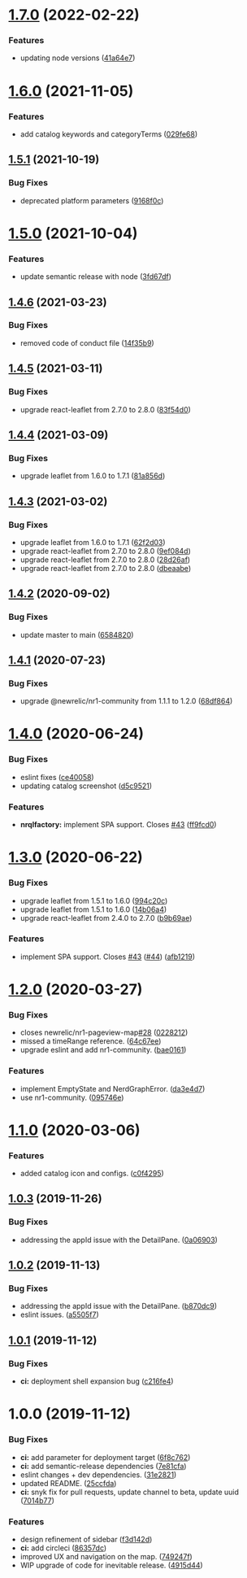 # [1.7.0](https://github.com/newrelic/nr1-pageview-map/compare/v1.6.0...v1.7.0) (2022-02-22)


### Features

* updating node versions ([41a64e7](https://github.com/newrelic/nr1-pageview-map/commit/41a64e71fc84a5e3b4cf6cd10b966e77e0e747d8))

# [1.6.0](https://github.com/newrelic/nr1-pageview-map/compare/v1.5.1...v1.6.0) (2021-11-05)


### Features

* add catalog keywords and categoryTerms ([029fe68](https://github.com/newrelic/nr1-pageview-map/commit/029fe6870d52a12e37914c196bd07eed63b2fc4d))

## [1.5.1](https://github.com/newrelic/nr1-pageview-map/compare/v1.5.0...v1.5.1) (2021-10-19)


### Bug Fixes

* deprecated platform parameters ([9168f0c](https://github.com/newrelic/nr1-pageview-map/commit/9168f0cb1632a0abba246c76464dbf99897c7058))

# [1.5.0](https://github.com/newrelic/nr1-pageview-map/compare/v1.4.6...v1.5.0) (2021-10-04)


### Features

* update semantic release with node ([3fd67df](https://github.com/newrelic/nr1-pageview-map/commit/3fd67df17f4cc345af0058e8e2f26c5211766197))

## [1.4.6](https://github.com/newrelic/nr1-pageview-map/compare/v1.4.5...v1.4.6) (2021-03-23)


### Bug Fixes

* removed code of conduct file ([14f35b9](https://github.com/newrelic/nr1-pageview-map/commit/14f35b9a0d820b1ed6034ed54090b6c0fffcd903))

## [1.4.5](https://github.com/newrelic/nr1-pageview-map/compare/v1.4.4...v1.4.5) (2021-03-11)


### Bug Fixes

* upgrade react-leaflet from 2.7.0 to 2.8.0 ([83f54d0](https://github.com/newrelic/nr1-pageview-map/commit/83f54d00b9771564010120734532691f54d9a220))

## [1.4.4](https://github.com/newrelic/nr1-pageview-map/compare/v1.4.3...v1.4.4) (2021-03-09)


### Bug Fixes

* upgrade leaflet from 1.6.0 to 1.7.1 ([81a856d](https://github.com/newrelic/nr1-pageview-map/commit/81a856dd596865b1433380e0bffc41a595d22a9c))

## [1.4.3](https://github.com/newrelic/nr1-pageview-map/compare/v1.4.2...v1.4.3) (2021-03-02)


### Bug Fixes

* upgrade leaflet from 1.6.0 to 1.7.1 ([62f2d03](https://github.com/newrelic/nr1-pageview-map/commit/62f2d032a5203595e53ca533c00383811269afeb))
* upgrade react-leaflet from 2.7.0 to 2.8.0 ([9ef084d](https://github.com/newrelic/nr1-pageview-map/commit/9ef084d266fe48af2dd80c59f5ac6dabb6527a26))
* upgrade react-leaflet from 2.7.0 to 2.8.0 ([28d26af](https://github.com/newrelic/nr1-pageview-map/commit/28d26afed6e6f91857b4e69c6a43f0868caf20b8))
* upgrade react-leaflet from 2.7.0 to 2.8.0 ([dbeaabe](https://github.com/newrelic/nr1-pageview-map/commit/dbeaabe1fc960b30bf14bc60fb9b8b3d7b38f98f))

## [1.4.2](https://github.com/newrelic/nr1-pageview-map/compare/v1.4.1...v1.4.2) (2020-09-02)


### Bug Fixes

* update master to main ([6584820](https://github.com/newrelic/nr1-pageview-map/commit/6584820471e473235811f927ace47c1f92b72913))

## [1.4.1](https://github.com/newrelic/nr1-pageview-map/compare/v1.4.0...v1.4.1) (2020-07-23)


### Bug Fixes

* upgrade @newrelic/nr1-community from 1.1.1 to 1.2.0 ([68df864](https://github.com/newrelic/nr1-pageview-map/commit/68df86437bf4334bd8655a2b21d1b4d866c4efef))

# [1.4.0](https://github.com/newrelic/nr1-pageview-map/compare/v1.3.0...v1.4.0) (2020-06-24)


### Bug Fixes

* eslint fixes ([ce40058](https://github.com/newrelic/nr1-pageview-map/commit/ce40058d5d72907aeea36eb49e0892833adab68f))
* updating catalog screenshot ([d5c9521](https://github.com/newrelic/nr1-pageview-map/commit/d5c952119b9bf0eef0c8d34663e67578e7739600))


### Features

* **nrqlfactory:** implement SPA support. Closes [#43](https://github.com/newrelic/nr1-pageview-map/issues/43) ([ff9fcd0](https://github.com/newrelic/nr1-pageview-map/commit/ff9fcd090f17c3d0db24083630220a0b319308f9))

# [1.3.0](https://github.com/newrelic/nr1-pageview-map/compare/v1.2.0...v1.3.0) (2020-06-22)


### Bug Fixes

* upgrade leaflet from 1.5.1 to 1.6.0 ([994c20c](https://github.com/newrelic/nr1-pageview-map/commit/994c20cfff3fc671462144cee853149dd593b25d))
* upgrade leaflet from 1.5.1 to 1.6.0 ([14b06a4](https://github.com/newrelic/nr1-pageview-map/commit/14b06a4fc3d13270502ee02cf34a0d2d946132b4))
* upgrade react-leaflet from 2.4.0 to 2.7.0 ([b9b69ae](https://github.com/newrelic/nr1-pageview-map/commit/b9b69ae1fea7542bd950b15f7d6ff4471db1de9d))


### Features

* implement SPA support. Closes [#43](https://github.com/newrelic/nr1-pageview-map/issues/43) ([#44](https://github.com/newrelic/nr1-pageview-map/issues/44)) ([afb1219](https://github.com/newrelic/nr1-pageview-map/commit/afb121934b9c75c014be90c8b7187fef36a5bb90))

# [1.2.0](https://github.com/newrelic/nr1-pageview-map/compare/v1.1.0...v1.2.0) (2020-03-27)


### Bug Fixes

* closes newrelic/nr1-pageview-map[#28](https://github.com/newrelic/nr1-pageview-map/issues/28) ([0228212](https://github.com/newrelic/nr1-pageview-map/commit/022821217c9277f1e001bd1eb5985163257b7ae1))
* missed a timeRange reference. ([64c67ee](https://github.com/newrelic/nr1-pageview-map/commit/64c67ee1062b112047df27cbbb94c93d0a21d448))
* upgrade eslint and add nr1-community. ([bae0161](https://github.com/newrelic/nr1-pageview-map/commit/bae0161199202455ee193f81a68f128bdfec6eb7))


### Features

* implement EmptyState and NerdGraphError. ([da3e4d7](https://github.com/newrelic/nr1-pageview-map/commit/da3e4d7bc2e6262579691dcb6ee371700ede4e7c))
* use nr1-community. ([095746e](https://github.com/newrelic/nr1-pageview-map/commit/095746e1f64fce54578f76021e92989222690916))

# [1.1.0](https://github.com/newrelic/nr1-pageview-map/compare/v1.0.3...v1.1.0) (2020-03-06)


### Features

* added catalog icon and configs. ([c0f4295](https://github.com/newrelic/nr1-pageview-map/commit/c0f4295b1ecb6fb67053a374076742e70faa3ad1))

## [1.0.3](https://github.com/newrelic/nr1-pageview-map/compare/v1.0.2...v1.0.3) (2019-11-26)


### Bug Fixes

* addressing the appId issue with the DetailPane. ([0a06903](https://github.com/newrelic/nr1-pageview-map/commit/0a0690339db22925b44091e0dd099caacd3bc6ca))

## [1.0.2](https://github.com/newrelic/nr1-pageview-map/compare/v1.0.1...v1.0.2) (2019-11-13)


### Bug Fixes

* addressing the appId issue with the DetailPane. ([b870dc9](https://github.com/newrelic/nr1-pageview-map/commit/b870dc9c26237229ec1566e3968e7c00ef104e92))
* eslint issues. ([a5505f7](https://github.com/newrelic/nr1-pageview-map/commit/a5505f714b38b556b419ed99271f4a0169e7d9ee))

## [1.0.1](https://github.com/newrelic/nr1-pageview-map/compare/v1.0.0...v1.0.1) (2019-11-12)


### Bug Fixes

* **ci:** deployment shell expansion bug ([c216fe4](https://github.com/newrelic/nr1-pageview-map/commit/c216fe4db8091b410a87f21a46fca6efab105aee))

# 1.0.0 (2019-11-12)


### Bug Fixes

* **ci:** add parameter for deployment target ([6f8c762](https://github.com/newrelic/nr1-pageview-map/commit/6f8c7621e53eabed7b7a69b21cf45a762a4d9b93))
* **ci:** add semantic-release dependencies ([7e81cfa](https://github.com/newrelic/nr1-pageview-map/commit/7e81cfac640391df055ec640d5b17399752f6ae8))
* eslint changes + dev dependencies. ([31e2821](https://github.com/newrelic/nr1-pageview-map/commit/31e2821b58726157ed9e1b304dbf0c1025148920))
* updated README. ([25ccfda](https://github.com/newrelic/nr1-pageview-map/commit/25ccfda5950513015f678b6a881eaaff70bcc3d8))
* **ci:** snyk fix for pull requests, update channel to beta, update uuid ([7014b77](https://github.com/newrelic/nr1-pageview-map/commit/7014b77f9cd6fe3709b8aed1e76d6a36ae235f70))


### Features

* design refinement of sidebar ([f3d142d](https://github.com/newrelic/nr1-pageview-map/commit/f3d142de9dcb42fcff4cf7aec7a8005eb9f8fe1c))
* **ci:** add circleci ([86357dc](https://github.com/newrelic/nr1-pageview-map/commit/86357dcc9f462c1a44bcffb4add883d0378ac21b))
* improved UX and navigation on the map. ([749247f](https://github.com/newrelic/nr1-pageview-map/commit/749247f9582adb1b93249751184b8ebf84e34ae3))
* WIP upgrade of code for inevitable release. ([4915d44](https://github.com/newrelic/nr1-pageview-map/commit/4915d44b277185a7498cb02a5555a662e96ccfed))
